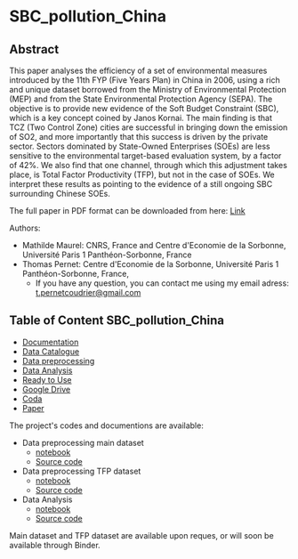 # SBC_pollution_China

## Abstract

This paper analyses the efficiency of a set of environmental measures introduced by the 11th FYP (Five Years Plan) in China in 2006, using a rich and unique dataset borrowed from the Ministry of Environmental Protection (MEP) and from the State Environmental Protection Agency (SEPA). The objective is to provide new evidence of the Soft Budget Constraint (SBC), which is a key concept coined by Janos Kornai. The main finding is that TCZ (Two Control Zone) cities are successful in bringing down the emission of SO2, and more importantly that this success is driven by the private sector. Sectors dominated by State-Owned Enterprises (SOEs) are less sensitive to the environmental target-based evaluation system, by a factor of 42\%. We also find that one channel, through which this adjustment takes place, is Total Factor Productivity (TFP), but not in the case of SOEs. We interpret these results as pointing to the evidence of a still ongoing SBC surrounding Chinese SOEs.

The full paper in PDF format can be downloaded from here: [Link](https://github.com/thomaspernet/Paper_SBC/raw/master/SBC.pdf)

Authors:

- Mathilde Maurel: CNRS, France and Centre d'Economie de la Sorbonne, Université Paris 1 Panthéon-Sorbonne, France
- Thomas Pernet: Centre d'Economie de la Sorbonne, Université Paris 1 Panthéon-Sorbonne, France,
  - If you have any question, you can contact me using my email adress: [t.pernetcoudrier@gmail.com](mailto:t.pernetcoudrier@gmail.com)
  
## Table of Content SBC_pollution_China

- [Documentation](https://github.com/thomaspernet/SBC_pollution_China/tree/master/Documentation)
- [Data Catalogue](https://github.com/thomaspernet/SBC_pollution_China/tree/master/Data_catalogue)
- [Data preprocessing](https://github.com/thomaspernet/SBC_pollution_China/tree/master/Data_preprocessing)
- [Data Analysis](https://github.com/thomaspernet/SBC_pollution_China/tree/master/Data_analysis)
- [Ready to Use](https://github.com/thomaspernet/SBC_pollution_China/tree/master/Notebooks_Ready_to_use_studio)
- [Google Drive](https://drive.google.com/drive/folders/1NXXwMet6OGqlZl4SZaQ23h-3LA1SBLc5)
- [Coda](https://coda.io/d/SoftBudgetConstraint_dD-uOwatzMS/Main_suOG8#_lua06)
- [Paper](https://github.com/thomaspernet/Paper_SBC)

The project's codes and documentions are available:

- Data preprocessing main dataset
  - [notebook]()
  - [Source code]()
- Data preprocessing TFP dataset
  - [notebook]()
  - [Source code]()
- Data Analysis
  - [notebook]()
  - [Source code]()


Main dataset and TFP dataset are available upon reques, or will soon be available through Binder.

